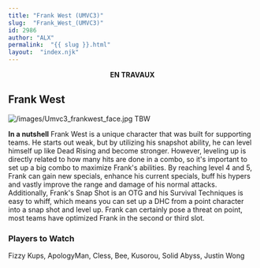 ```yaml
---
title: "Frank West (UMVC3)"
slug:  "Frank_West_(UMVC3)"
id: 2986
author: "ALX"
permalink:  "{{ slug }}.html"
layout:  "index.njk"
---
```


<center>

**EN TRAVAUX**

</center>

## Frank West

![](/images/Umvc3_frankwest_face.jpg‎ "/images/Umvc3_frankwest_face.jpg‎")
TBW

**In a nutshell** Frank West is a unique character that was built for
supporting teams. He starts out weak, but by utilizing his snapshot
ability, he can level himself up like Dead Rising and become stronger.
However, leveling up is directly related to how many hits are done in a
combo, so it's important to set up a big combo to maximize Frank's
abilities. By reaching level 4 and 5, Frank can gain new specials,
enhance his current specials, buff his hypers and vastly improve the
range and damage of his normal attacks. Additionally, Frank's Snap Shot
is an OTG and his Survival Techniques is easy to whiff, which means you
can set up a DHC from a point character into a snap shot and level up.
Frank can certainly pose a threat on point, most teams have optimized
Frank in the second or third slot.

### Players to Watch

Fizzy Kups, ApologyMan, Cless, Bee, Kusorou, Solid Abyss, Justin Wong
